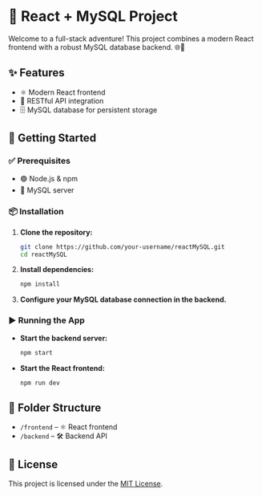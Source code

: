 # 🚀 React + MySQL Project

Welcome to a full-stack adventure! This project combines a modern React frontend with a robust MySQL database backend. 🌐💾

## ✨ Features

- ⚛️ Modern React frontend
- 🔗 RESTful API integration
- 🗄️ MySQL database for persistent storage

## 🏁 Getting Started

### ✅ Prerequisites

- 🟢 Node.js & npm
- 🐬 MySQL server

### 📦 Installation

1. **Clone the repository:**
    ```bash
    git clone https://github.com/your-username/reactMySQL.git
    cd reactMySQL
    ```
2. **Install dependencies:**
    ```bash
    npm install
    ```
3. **Configure your MySQL database connection in the backend.**

### ▶️ Running the App

- **Start the backend server:**
  ```bash
  npm start
  ```
- **Start the React frontend:**
  ```bash
  npm run dev
  ```

## 📁 Folder Structure

- `/frontend` – ⚛️ React frontend
- `/backend` – 🛠️ Backend API

## 📝 License

This project is licensed under the  [MIT License](LICENSE.txt).